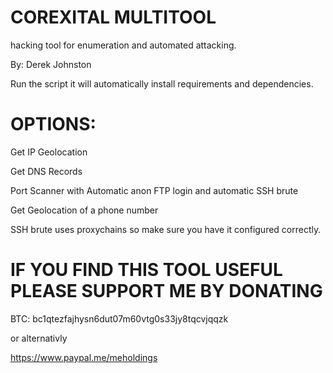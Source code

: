 # COREXITAL MULTITOOL

hacking tool for enumeration and automated attacking.


By: Derek Johnston

Run the script it will automatically install requirements and dependencies.
  

# OPTIONS:  
  Get IP Geolocation
  
  
  Get DNS Records
  
  
  Port Scanner with Automatic anon FTP login and automatic SSH brute
  
  Get Geolocation of a phone number 
  

  
  
  SSH brute uses proxychains so make sure you have it configured correctly.

# IF YOU FIND THIS TOOL USEFUL PLEASE SUPPORT ME BY DONATING

BTC: bc1qtezfajhysn6dut07m60vtg0s33jy8tqcvjqqzk

or alternativly 

https://www.paypal.me/meholdings
